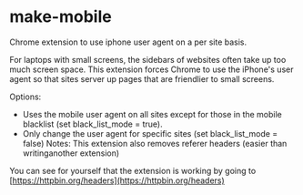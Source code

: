 # make-mobile
Chrome extension to use iphone user agent on a per site basis.

For laptops with small screens, the sidebars of websites often
take up too much screen space. This extension forces Chrome to
use the iPhone's user agent so that sites server up pages that
are friendlier to small screens.

Options:
- Uses the mobile user agent on all sites except for those in
 the mobile blacklist (set black_list_mode = true).
- Only change the user agent for specific sites
  (set black_list_mode = false)
Notes: This extension also removes referer headers (easier than
writinganother extension)

You can see for yourself that the extension is working by going
to [https://httpbin.org/headers](https://httpbin.org/headers)
